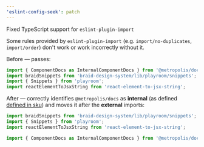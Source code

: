 ```yaml
---
'eslint-config-seek': patch
---
```


Fixed TypeScript support for `eslint-plugin-import`

Some rules provided by `eslint-plugin-import` (e.g. `import/no-duplicates`, `import/order`) don't work or work incorrectly without it.

Before — passes:

```ts
import { ComponentDocs as InternalComponentDocs } from '@metropolis/docs';
import braidSnippets from 'braid-design-system/lib/playroom/snippets';
import { Snippets } from 'playroom';
import reactElementToJsxString from 'react-element-to-jsx-string';
```

After — correctly identifies `@metropolis/docs` as **internal** (as defined [defined in sku][order]) and moves it after the **external** imports:

```ts
import braidSnippets from 'braid-design-system/lib/playroom/snippets';
import { Snippets } from 'playroom';
import reactElementToJsxString from 'react-element-to-jsx-string';

import { ComponentDocs as InternalComponentDocs } from '@metropolis/docs';
```

[order]: https://github.com/seek-oss/sku/blob/cf67d47f0e109dafb0541a05c50311f56bd5baa9/config/eslint/importOrderConfig.js#L20-L29
